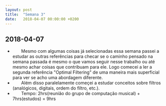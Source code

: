 ```yaml
---
layout: post
title:  "Semana 3"
date:   2018-04-07 00:00:00 +0200
---
```


## 2018-04-07

* &nbsp;&nbsp;&nbsp;&nbsp;&nbsp;&nbsp; Mesmo com algumas coisas já selecionadas essa semana passei a estudar as outras referências para checar se o caminho pensado na semana passada é mesmo o que vamos seguir nesse trabalho ou até mesmo achar coisas que contribuam para ele. Logo comecei a ler a segunda referência "Optimal Filtering" de uma maneira mais superficial para ver se acho uma abordagem diferente. 
* &nbsp;&nbsp;&nbsp;&nbsp;&nbsp;&nbsp; Além disso paralelamente começei a estudar conceitos sobre filtros (analógicos, digitais, ordem do filtro, etc.).
* &nbsp;&nbsp;&nbsp;&nbsp;&nbsp;&nbsp; Tempo: 2hrs(reunião do grupo de computação musical) + 7hrs(estudos) = 9hrs
